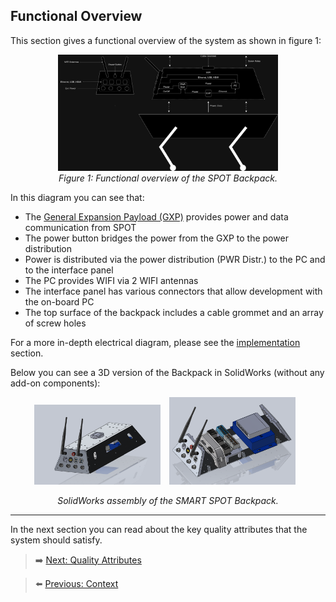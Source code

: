 ## Functional Overview

This section gives a functional overview of the system as shown in figure 1: 

<p align="center" width="100%">
    <img src="../Images/Diagrams/CHARISMA_sys_arch_dark.png" style="width:70%">
    <br>
    <em>Figure 1: Functional overview of the SPOT Backpack.</em>
</p>

In this diagram you can see that:
- The [General Expansion Payload (GXP)](https://support.bostondynamics.com/s/article/Spot-General-Expansion-Payload-GXP) provides power and data communication from SPOT 
- The power button bridges the power from the GXP to the power distribution
- Power is distributed via the power distribution (PWR Distr.) to the PC and to the interface panel
- The PC provides WIFI via 2 WIFI antennas
- The interface panel has various connectors that allow development with the on-board PC
- The top surface of the backpack includes a cable grommet and an array of screw holes

For a more in-depth electrical diagram, please see the [implementation](/Documentation/07-Implementation.md) section.

Below you can see a 3D version of the Backpack in SolidWorks (without any add-on components):

<p align="center">
    <img src="../Images/CAD%20Images/basic_backpack.png" style="display:inline-block; width:40%; margin-right:10px;">
    <img src="../Images/CAD%20Images/inner_backpack2.png" style="display:inline-block; width:40%; margin-right:10px;">
    <p align="center"><i>SolidWorks assembly of the SMART SPOT Backpack.</i></p>
</p>

***

In the next section you can read about the key quality attributes that the system should satisfy.

> ➡️ [Next: Quality Attributes](./03-quality-attributes.md)

> ⬅️ [Previous: Context](./01-context.md)

